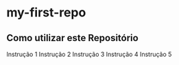 # my-first-repo

## Como utilizar este Repositório

Instrução 1
Instrução 2
Instrução 3
Instrução 4
Instrução 5
